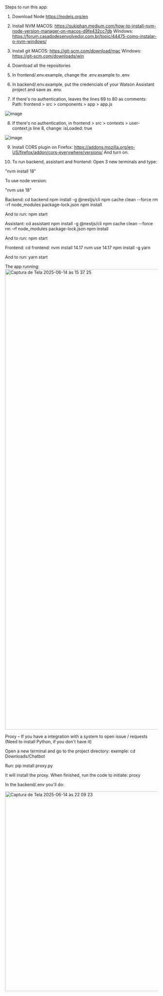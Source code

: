 Steps to run this app:

1. Download Node
https://nodejs.org/en

2. Install NVM
MACOS:
https://sukiphan.medium.com/how-to-install-nvm-node-version-manager-on-macos-d9fe432cc7db
Windows: 
https://forum.casadodesenvolvedor.com.br/topic/44475-como-instalar-o-nvm-windows/

3. Install git
MACOS: https://git-scm.com/download/mac
Windows: https://git-scm.com/downloads/win

4. Download all the repositories

5. In frontend/.env.example, change the .env.example to .env
   
6. In backend/.env.example, put the credencials of your Watson Assistant project and save as .env.

7. If there's no authentication, leaves the lines 69 to 80 as comments: 
Path: frontend > src > components > app > app.js
 
![image](https://github.com/user-attachments/assets/96f758f6-00a8-4637-a917-fa0c9961231c)

8. If there's no authentication, in frontend > src > contexts > user-context.js line 8, change: isLoaded: true
 
![image](https://github.com/user-attachments/assets/cd33b265-8ebe-42ea-8ff9-bc58976eb489)

9. Install CORS plugin on Firefox: https://addons.mozilla.org/en-US/firefox/addon/cors-everywhere/versions/
And turn on.

10. To run backend, assistant and frontend:
Open 3 new terminals and type:

"nvm install 18"

To use node version: 

"nvm use 18"

Backend:
cd backend
npm install -g @nestjs/cli
npm cache clean --force
rm -rf node_modules package-lock.json
npm install

And to run:
npm start

Assistant:
cd assistant
npm install -g @nestjs/cli
npm cache clean --force
rm -rf node_modules package-lock.json
npm install

And to run:
npm start

Frontend:
cd frontend:
nvm install 14.17
nvm use 14.17
npm install -g yarn

And to run:
yarn start


The app running:
<img width="1512" alt="Captura de Tela 2025-06-14 às 15 37 25" src="https://github.com/user-attachments/assets/6cb0fef7-5299-49bd-9388-512569af78be" />



Proxy – If you have a integration with a system to open issue / requests
(Need to install Python, if you don't have it) 

Open a new terminal and go to the project directory: exemple: cd Downloads/Chatbot

Run:
pip install proxy.py

It will install the proxy. When finished, run the code to initiate:
proxy

In the backend/.env you'll do:

<img width="656" alt="Captura de Tela 2025-06-14 às 22 09 23" src="https://github.com/user-attachments/assets/fa28c473-0e26-4b9a-a2c0-073e66ce1084" />






